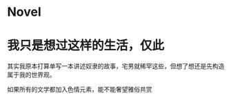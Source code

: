 # Novel


# 我只是想过这样的生活，仅此

其实我原本打算单写一本讲述奴隶的故事，宅男就稀罕这些，但想了想还是先构造属于我的世界观。



如果所有的文学都加入色情元素，能不能奢望雅俗共赏




